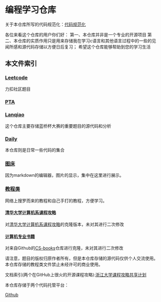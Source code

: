 # 编程学习仓库

关于本仓库所写的代码规范化：[代码规范化](./%E6%95%99%E7%A8%8B%E7%B1%BB/%E4%BB%A3%E7%A0%81%E8%A7%84%E8%8C%83%E5%8C%96%E7%BC%96%E7%A8%8B.md)

各位来看这个仓库的用户你们好：
第一、本仓库并非是一个专业的开源项目
第二、本仓库的实质作用只是用来存储我在学习c语言和其他语言过程中的一些的见闻所感和源代码存储以方便日后复习；
希望这个仓库能够帮助到您的学习生活

## 本文件索引

### [Leetcode](./Leetcode/)

力扣社区题目

### [PTA](./PTA/)

### [Lanqiao](./Lanqiao/)

这个仓库主要存储蓝桥杯大赛的重要题目的源代码和分析

### [Daily](./Daily/)

本仓库则是日常一些代码的集合

### [图床](./%E5%9B%BE%E5%BA%8A/)

因为markdown的编辑器，图片的显示，集中在这里进行展示。

### [教程类](./%E6%95%99%E7%A8%8B%E7%B1%BB/)

网络上搜罗而来的教程和自己手打的教程，方便学习。

#### [清华大学计算机系课程攻略](./%E6%95%99%E7%A8%8B%E7%B1%BB/%E6%B8%85%E5%8D%8E%E5%A4%A7%E5%AD%A6%E8%AE%A1%E7%AE%97%E6%9C%BA%E7%B3%BB%E8%AF%BE%E7%A8%8B%E6%94%BB%E7%95%A5/)

对[清华大学计算机系课程攻略](https://github.com/Salensoft/thu-cst-cracker)的克隆版本，未对其进行二次修改

#### [计算机专业书籍](./%E6%95%99%E7%A8%8B%E7%B1%BB/%E8%AE%A1%E7%AE%97%E6%9C%BA%E4%B8%93%E4%B8%9A%E4%B9%A6%E7%B1%8D/)

对来自Github的[CS-books](https://github.com/ForthEspada/CS-Books/)仓库进行克隆，未对其进行二次修改

请注意，题目的版权归原作者所有，但是本仓库存储的源代码仅供个人交流使用。
本仓库存储的教程类文件禁止未经许可的商业使用。  

文档索引(两个在GitHub上很火的开源课程攻略):[浙江大学课程攻略共享计划](https://github.com/QSCTech/zju-icicles)

本仓库存储于两个代码托管平台：

[Github](https://github.com/liujitong/Study-Program)
